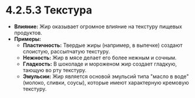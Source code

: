 # 4.2.5.3 Текстура

*   **Влияние:** Жир оказывает огромное влияние на текстуру пищевых продуктов.
*   **Примеры:**
    *   **Пластичность:** Твердые жиры (например, в выпечке) создают слоистую, рассыпчатую текстуру.
    *   **Нежность:** Жир в мясе делает его более нежным и сочным.
    *   **Гладкость:** В шоколаде и мороженом жир создает гладкую, тающую во рту текстуру.
    *   **Эмульсии:** Жир является основой эмульсий типа "масло в воде" (молоко, сливки, соусы), которые имеют характерную кремовую текстуру.
